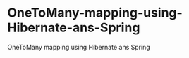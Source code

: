 OneToMany-mapping-using-Hibernate-ans-Spring
============================================

OneToMany mapping using Hibernate ans Spring
